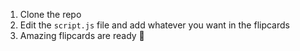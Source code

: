1. Clone the repo
2. Edit the `script.js` file and add whatever you want in the flipcards
3. Amazing flipcards are ready 🤩
